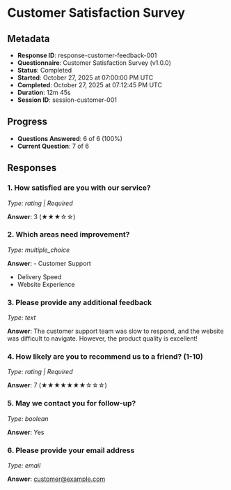 # Customer Satisfaction Survey


## Metadata
- **Response ID**: response-customer-feedback-001
- **Questionnaire**: Customer Satisfaction Survey (v1.0.0)
- **Status**: Completed
- **Started**: October 27, 2025 at 07:00:00 PM UTC
- **Completed**: October 27, 2025 at 07:12:45 PM UTC
- **Duration**: 12m 45s
- **Session ID**: session-customer-001

## Progress
- **Questions Answered**: 6 of 6 (100%)
- **Current Question**: 7 of 6

## Responses

### 1. How satisfied are you with our service?
*Type: rating | Required*

**Answer**: 3 (★★★☆☆)

### 2. Which areas need improvement?
*Type: multiple_choice*

**Answer**: - Customer Support
- Delivery Speed
- Website Experience

### 3. Please provide any additional feedback
*Type: text*

**Answer**: The customer support team was slow to respond, and the website was difficult to navigate. However, the product quality is excellent!

### 4. How likely are you to recommend us to a friend? (1-10)
*Type: rating | Required*

**Answer**: 7 (★★★★★★★☆☆☆)

### 5. May we contact you for follow-up?
*Type: boolean*

**Answer**: Yes

### 6. Please provide your email address
*Type: email*

**Answer**: customer@example.com